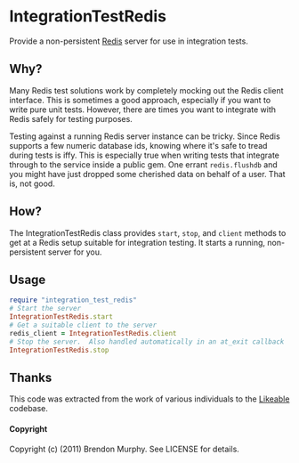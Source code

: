 IntegrationTestRedis
====================

Provide a non-persistent [Redis](http://redis.io/) server for use in integration tests.

Why?
----

Many Redis test solutions work by completely mocking out the Redis client
interface.  This is sometimes a good approach, especially if you want to
write pure unit tests.  However, there are times you want to integrate
with Redis safely for testing purposes.

Testing against a running Redis server instance can be tricky.  Since Redis
supports a few numeric database ids, knowing where it's safe to tread
during tests is iffy.  This is especially true when writing tests that
integrate through to the service inside a public gem.  One errant
`redis.flushdb` and you might have just dropped some cherished data on
behalf of a user.  That is, not good.

How?
----

The IntegrationTestRedis class provides `start`, `stop`, and `client` methods
to get at a Redis setup suitable for integration testing.  It starts a running,
non-persistent server for you.

Usage
-----

```ruby
require "integration_test_redis"
# Start the server
IntegrationTestRedis.start
# Get a suitable client to the server
redis_client = IntegrationTestRedis.client
# Stop the server.  Also handled automatically in an at_exit callback
IntegrationTestRedis.stop
```

Thanks
------

This code was extracted from the work of various individuals to the
[Likeable](https://github.com/schneems/likeable) codebase.

#### Copyright

Copyright (c) (2011) Brendon Murphy. See LICENSE for details.

